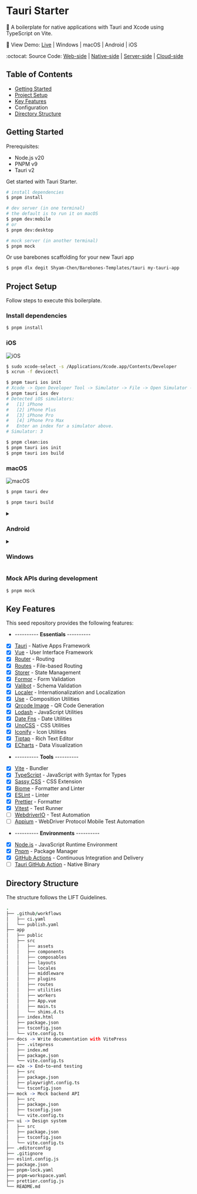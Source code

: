 # Tauri Starter

:link: A boilerplate for native applications with Tauri and Xcode using TypeScript on Vite.

:rainbow: View Demo: [Live](https://vue-starter-6fa6.onrender.com) | Windows | macOS | Android | iOS

:octocat: Source Code: [Web-side](https://github.com/Shyam-Chen/Vue-Starter) | [Native-side](https://github.com/Shyam-Chen/Tauri-Starter) | [Server-side](https://github.com/Shyam-Chen/Fastify-Starter) | [Cloud-side](https://github.com/Shyam-Chen/Pulumi-Starter)

## Table of Contents

- [Getting Started](#getting-started)
- [Project Setup](#project-setup)
- [Key Features](#key-features)
- Configuration
- [Directory Structure](#directory-structure)

## Getting Started

Prerequisites:

- Node.js v20
- PNPM v9
- Tauri v2

Get started with Tauri Starter.

```sh
# install dependencies
$ pnpm install

# dev server (in one terminal)
# the default is to run it on macOS
$ pnpm dev:mobile
# or
$ pnpm dev:desktop

# mock server (in another terminal)
$ pnpm mock
```

Or use barebones scaffolding for your new Tauri app

```sh
$ pnpm dlx degit Shyam-Chen/Barebones-Templates/tauri my-tauri-app
```

## Project Setup

Follow steps to execute this boilerplate.

### Install dependencies

```sh
$ pnpm install
```

### iOS

![iOS](./.github/assets/ios.png)

```sh
$ sudo xcode-select -s /Applications/Xcode.app/Contents/Developer
$ xcrun -f devicectl
```

```sh
$ pnpm tauri ios init
# Xcode -> Open Developer Tool -> Simulator -> File -> Open Simulator -> iPhone Pro
$ pnpm tauri ios dev
# Detected iOS simulators:
#   [1] iPhone
#   [2] iPhone Plus
#   [3] iPhone Pro
#   [4] iPhone Pro Max
#   Enter an index for a simulator above.
# Simulator: 3
```

```sh
$ pnpm clean:ios
$ pnpm tauri ios init
$ pnpm tauri ios build
```

### macOS

![macOS](./.github/assets/macos.png)

```sh
$ pnpm tauri dev
```

```sh
$ pnpm tauri build
```

<details>
  <summary><h3>Android</h3></summary>

![Android](./.github/assets/android.png)

```sh
$ cd Library/Android/sdk/ndk/
$ ls
# 26.2.11394342

export NDK_HOME="$ANDROID_HOME/ndk/26.2.11394342"
```

```sh
$ pnpm tauri android init
$ pnpm tauri android dev
# select emulator
```

```sh
$ pnpm clean:android
$ pnpm tauri android init
$ pnpm tauri android build
```

</details>

<details>
  <summary><h3>Windows</h3></summary>

![Windows](./.github/assets/windows.png)

```sh
$ pnpm tauri dev
```

```sh
$ pnpm tauri build
```

</details>

### Mock APIs during development

```sh
$ pnpm mock
```

## Key Features

This seed repository provides the following features:

- ---------- **Essentials** ----------
- [x] [Tauri](https://github.com/tauri-apps/tauri) - Native Apps Framework
- [x] [Vue](https://github.com/vuejs/vue) - User Interface Framework
- [x] [Router](https://github.com/vuejs/vue-router) - Routing
- [x] [Routes](https://github.com/Vanilla-IceCream/vite-plugin-vue-routes) - File-based Routing
- [x] [Storer](https://github.com/Vanilla-IceCream/vue-storer) - State Management
- [x] [Formor](https://github.com/Vanilla-IceCream/vue-formor) - Form Validation
- [x] [Valibot](https://github.com/fabian-hiller/valibot) - Schema Validation
- [x] [Localer](https://github.com/Vanilla-IceCream/vue-localer) - Internationalization and Localization
- [x] [Use](https://github.com/vueuse/vueuse) - Composition Utilities
- [x] [Qrcode Image](https://github.com/Vanilla-IceCream/vue-qrcode-image) - QR Code Generation
- [x] [Lodash](https://github.com/lodash/lodash) - JavaScript Utilities
- [x] [Date Fns](https://github.com/date-fns/date-fns) - Date Utilities
- [x] [UnoCSS](https://github.com/unocss/unocss) - CSS Utilities
- [x] [Iconify](https://github.com/iconify/iconify) - Icon Utilities
- [x] [Tiptap](https://github.com/ueberdosis/tiptap) - Rich Text Editor
- [x] [ECharts](https://github.com/apache/echarts) - Data Visualization
- ---------- **Tools** ----------
- [x] [Vite](https://github.com/vitejs/vite) - Bundler
- [x] [TypeScript](https://github.com/microsoft/TypeScript) - JavaScript with Syntax for Types
- [x] [Sassy CSS](https://github.com/sass/sass) - CSS Extension
- [x] [Biome](https://github.com/biomejs/biome) - Formatter and Linter
- [x] [ESLint](https://github.com/eslint/eslint) - Linter
- [x] [Prettier](https://github.com/prettier/prettier) - Formatter
- [x] [Vitest](https://github.com/vitest-dev/vitest) - Test Runner
- [ ] [WebdriverIO](https://github.com/webdriverio/webdriverio) - Test Automation
- [ ] [Appium](https://github.com/appium/appium) - WebDriver Protocol Mobile Test Automation
- ---------- **Environments** ----------
- [x] [Node.js](https://nodejs.org/en/) - JavaScript Runtime Environment
- [x] [Pnpm](https://pnpm.io/) - Package Manager
- [x] [GitHub Actions](https://github.com/features/actions) - Continuous Integration and Delivery
- [ ] [Tauri GitHub Action](https://github.com/tauri-apps/tauri-action) - Native Binary

## Directory Structure

The structure follows the LIFT Guidelines.

```coffee
.
├── .github/workflows
│   ├── ci.yaml
│   └── publish.yaml
├── app
│   ├── public
│   ├── src
│   │   ├── assets
│   │   ├── components
│   │   ├── composables
│   │   ├── layouts
│   │   ├── locales
│   │   ├── middleware
│   │   ├── plugins
│   │   ├── routes
│   │   ├── utilities
│   │   ├── workers
│   │   ├── App.vue
│   │   ├── main.ts
│   │   └── shims.d.ts
│   ├── index.html
│   ├── package.json
│   ├── tsconfig.json
│   └── vite.config.ts
├── docs -> Write documentation with VitePress
│   ├── .vitepress
│   ├── index.md
│   ├── package.json
│   └── vite.config.ts
├── e2e -> End-to-end testing
│   ├── src
│   ├── package.json
│   ├── playwright.config.ts
│   └── tsconfig.json
├── mock -> Mock backend API
│   ├── src
│   ├── package.json
│   ├── tsconfig.json
│   └── vite.config.ts
├── ui -> Design system
│   ├── src
│   ├── package.json
│   ├── tsconfig.json
│   └── vite.config.ts
├── .editorconfig
├── .gitignore
├── eslint.config.js
├── package.json
├── pnpm-lock.yaml
├── pnpm-workspace.yaml
├── prettier.config.js
└── README.md
```
